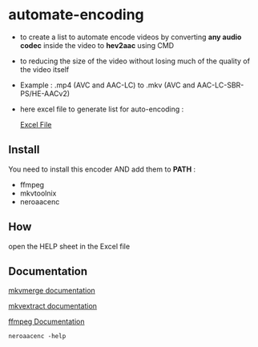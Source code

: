 # automate-encoding

- to create a list to automate encode videos by converting **any audio codec** inside the video to **hev2aac** using CMD
- to reducing the size of the video without losing much of the quality of the video itself
- Example : .mp4 (AVC and AAC-LC) to .mkv (AVC and AAC-LC-SBR-PS/HE-AACv2)
- here excel file to generate list for auto-encoding :

    [Excel File](encode-nero-ffmpeg-mkv.xlsx)

## Install

You need to install this encoder AND add them to **PATH** :

- ffmpeg
- mkvtoolnix
- neroaacenc

## How

open the HELP sheet in the Excel file

## Documentation

[mkvmerge documentation](https://mkvtoolnix.download/doc/mkvmerge.html)

[mkvextract documentation](https://mkvtoolnix.download/doc/mkvextract.html)

[ffmpeg Documentation](https://ffmpeg.org/ffmpeg.html)

`neroaacenc -help`


